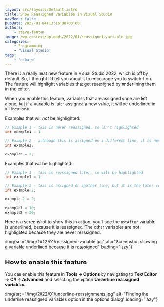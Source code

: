 ```yaml
---
layout: src/layouts/Default.astro
title: Show Reassigned Variables in Visual Studio
navMenu: false
pubDate: 2022-01-04T13:16:00+00:00
authors:
    - steve-fenton
image: /wp-content/uploads/2022/01/reassigned-variable.jpg
categories:
    - Programming
    - 'Visual Studio'
tags:
    - 'csharp'
---
```


There is a really neat new feature in Visual Studio 2022, which is off by default. So, I thought I’d tell you about it to encourage you to switch it on. The feature will highlight variables that get reassigned by underlining them in the editor.

When you enable this feature, variables that are assigned once are left alone, but if a variable is later assigned a new value, it will be underlined in all locations.

Examples that will *not* be highlighted:

```csharp
// Example 1 - this is never reassigned, so isn't highlighted
int example1 = 1;

// Example 2 - although this is assigned on a different line, it is never reassigned, so isn't highlighted
int example2;

example2 = 2;
```

Examples that *will* be highlighted:

```csharp
// Example 1 - this is reassigned later, so will be highlighted
int example1 = 1;

// Example 2 - this is assigned on another line, but it is the later reassignment that means it will be highlighted
int example 2;

example 2 = 2;

example1 = 10;
example2 = 20;
```

Here is a screenshot to show this in action, you’ll see the `notAfter` variable is underlined, because it is reassigned. The other variables are not highlighted because they are never reassigned.

:img{src="/img/2022/01/reassigned-variable.jpg" alt="Screenshot showing a variable underlined because it is reassigned" loading="lazy"}

## How to enable this feature

You can enable this feature in **Tools -&gt; Options** by navigating to **Text Editor -&gt; C# -&gt; Advanced** and selecting the option **Underline reassigned variables**.

:img{src="/img/2022/01/underline-reassignments.jpg" alt="Finding the underline reassigned variables option in the options dialog" loading="lazy"}